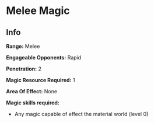 # Melee Magic

## Info

**Range:** Melee

**Engageable Opponents:** Rapid

**Penetration:** 2

**Magic Resource Required:** 1

**Area Of Effect:** None

**Magic skills required:** 

- Any magic capable of effect the material world (level 0)

